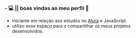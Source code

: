 ###    - 💻 || boas vindas ao meu perfil 🤍

- iniciante em relação aos estudos no [Alura](https://wwww.alura.com.br) e JavaScript.
- utilizo esse espaço para o compartilhar os meus projetos desenvolvidos.
